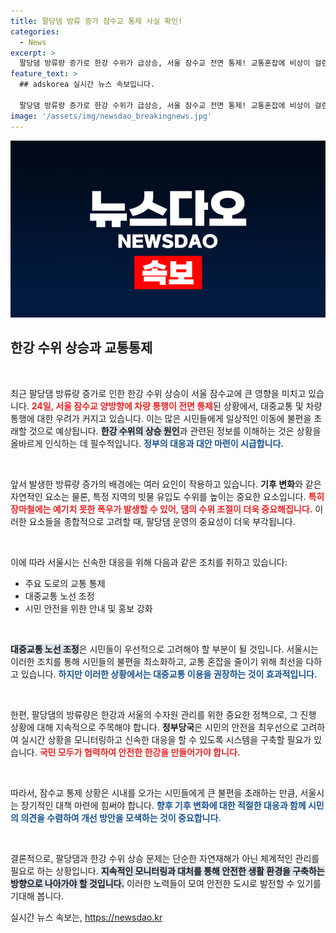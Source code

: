 ```yaml
---
title: 팔당댐 방류 증가 잠수교 통제 사실 확인!
categories:
  - News
excerpt: >
  팔당댐 방류량 증가로 한강 수위가 급상승, 서울 잠수교 전면 통제! 교통혼잡에 비상이 걸린 현장 상황을 긴급 점검합니다.
feature_text: >
  ## adskorea 실시간 뉴스 속보입니다.

  팔당댐 방류량 증가로 한강 수위가 급상승, 서울 잠수교 전면 통제! 교통혼잡에 비상이 걸린 현장 상황을 긴급 점검합니다.
image: '/assets/img/newsdao_breakingnews.jpg'
---
```


<p><img src="/assets/img/newsdao_breakingnews.jpg" alt="adskorea 속보" /></p>

<h2 data-ke-size="size26">한강 수위 상승과 교통통제</h2>

<p data-ke-size="size16">&nbsp;</p>

<p>최근 팔당댐 방류량 증가로 인한 한강 수위 상승이 서울 잠수교에 큰 영향을 미치고 있습니다. <b><span style="color: #ee2323;">24일, 서울 잠수교 양방향에 차량 통행이 전면 통제</span></b>된 상황에서, 대중교통 및 차량 통행에 대한 우려가 커지고 있습니다. 이는 많은 시민들에게 일상적인 이동에 불편을 초래할 것으로 예상됩니다. <b><span style="background-color: #21538527;">한강 수위의 상승 원인</span></b>과 관련된 정보를 이해하는 것은 상황을 올바르게 인식하는 데 필수적입니다. <b><span style="color: #1a5490;">정부의 대응과 대안 마련이 시급합니다.</span></b></p>

<p data-ke-size="size16">&nbsp;</p>

<p>앞서 발생한 방류량 증가의 배경에는 여러 요인이 작용하고 있습니다. <b>기후 변화</b>와 같은 자연적인 요소는 물론, 특정 지역의 빗물 유입도 수위를 높이는 중요한 요소입니다. <b><span style="color: #ee2323;">특히 장마철에는 예기치 못한 폭우가 발생할 수 있어, 댐의 수위 조절이 더욱 중요해집니다.</span></b> 이러한 요소들을 종합적으로 고려할 때, 팔당댐 운영의 중요성이 더욱 부각됩니다.</p>

<p data-ke-size="size16">&nbsp;</p>

<p>이에 따라 서울시는 신속한 대응을 위해 다음과 같은 조치를 취하고 있습니다:</p>

<ul>
<li>주요 도로의 교통 통제</li>
<li>대중교통 노선 조정</li>
<li>시민 안전을 위한 안내 및 홍보 강화</li>
</ul>

<p data-ke-size="size16">&nbsp;</p>

<p><b><span style="background-color: #21538527;">대중교통 노선 조정</span></b>은 시민들이 우선적으로 고려해야 할 부분이 될 것입니다. 서울시는 이러한 조치를 통해 시민들의 불편을 최소화하고, 교통 혼잡을 줄이기 위해 최선을 다하고 있습니다. <b><span style="color: #1a5490;">하지만 이러한 상황에서는 대중교통 이용을 권장하는 것이 효과적입니다.</span></b> </p>

<p data-ke-size="size16">&nbsp;</p>

<p>한편, 팔당댐의 방류량은 한강과 서울의 수자원 관리를 위한 중요한 정책으로, 그 진행 상황에 대해 지속적으로 주목해야 합니다. <b>정부당국</b>은 시민의 안전을 최우선으로 고려하여 실시간 상황을 모니터링하고 신속한 대응을 할 수 있도록 시스템을 구축할 필요가 있습니다. <b><span style="color: #ee2323;">국민 모두가 협력하여 안전한 한강을 만들어가야 합니다.</span></b></p>

<p data-ke-size="size16">&nbsp;</p> 

<p>따라서, 잠수교 통제 상황은 시내를 오가는 시민들에게 큰 불편을 초래하는 만큼, 서울시는 장기적인 대책 마련에 힘써야 합니다. <b><span style="color: #1a5490;">향후 기후 변화에 대한 적절한 대응과 함께 시민의 의견을 수렴하여 개선 방안을 모색하는 것이 중요합니다.</span></b></p>

<p data-ke-size="size16">&nbsp;</p>

<p>결론적으로, 팔당댐과 한강 수위 상승 문제는 단순한 자연재해가 아닌 체계적인 관리를 필요로 하는 상황입니다. <b><span style="background-color: #21538527;">지속적인 모니터링과 대처를 통해 안전한 생활 환경을 구축하는 방향으로 나아가야 할 것입니다.</span></b> 이러한 노력들이 모여 안전한 도시로 발전할 수 있기를 기대해 봅니다.</p>
실시간 뉴스 속보는, <a href="https://newsdao.kr" rel="dofollow">https://newsdao.kr</a>


